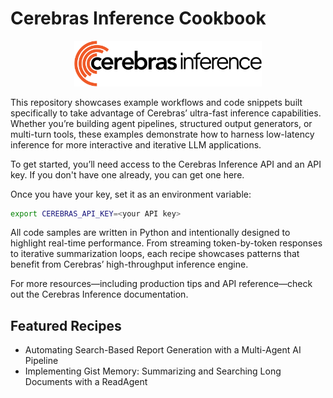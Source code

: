 # Cerebras Inference Cookbook

<p align="center">
  <img src="images/cerebras-inference-logo.svg" width="300" alt="Cerebras Inference Logo">
</p>

This repository showcases example workflows and code snippets built specifically to take advantage of Cerebras’ ultra-fast inference capabilities. Whether you’re building agent pipelines, structured output generators, or multi-turn tools, these examples demonstrate how to harness low-latency inference for more interactive and iterative LLM applications.

To get started, you’ll need access to the Cerebras Inference API and an API key. If you don't have one already, you can get one here. 

Once you have your key, set it as an environment variable:

```bash
export CEREBRAS_API_KEY=<your API key>
```

All code samples are written in Python and intentionally designed to highlight real-time performance. From streaming token-by-token responses to iterative summarization loops, each recipe showcases patterns that benefit from Cerebras’ high-throughput inference engine.

For more resources—including production tips and API reference—check out the Cerebras Inference documentation.

## Featured Recipes

* Automating Search-Based Report Generation with a Multi-Agent AI Pipeline
* Implementing Gist Memory: Summarizing and Searching Long Documents with a ReadAgent
